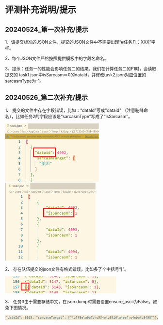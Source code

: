 # 评测补充说明/提示

## 20240524_第一次补充/提示

1、请提交标准的JSON文件，提交的JSON文件中不需要出现“#任务几：XXX”字样。

2、每个JSON文件严格按照提供模板中的字段名命名。

3、提示：任务一的性能会影响任务二的结果。我们在计算任务二的F1时，会读取提交的 task1.json中isSarcasm＝0的dataId，并修改task2.json对应位置的sarcasmType为-1。

## 20240526_第二次补充/提示

1、 提交的文件中存在字段错误，比如：“dataId”写成"dataid" （注意驼峰命名），比如任务2的字段应该是“sarcasmType”写成了“isSarcasm”。

<img src="images/2_1.png" alt="img" style="zoom:67%;" />

<img src="images/2_2.png" alt="img" style="zoom:67%;" />

2、 存在队伍提交的json文件有格式错误，比如多了个中括号“[”。

<img src="images/2_3.png" alt="img" style="zoom:67%;" />

3、 任务3由于需要存储中文，在json.dump时需要设置ensure_ascii为False。避免下图情况。

<img src="images/2_4.png" alt="img" style="zoom:67%;" />